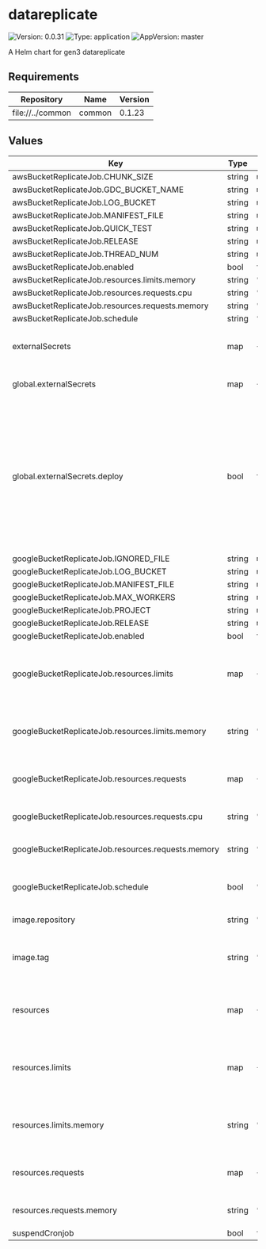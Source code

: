 # datareplicate

![Version: 0.0.31](https://img.shields.io/badge/Version-0.0.31-informational?style=flat-square) ![Type: application](https://img.shields.io/badge/Type-application-informational?style=flat-square) ![AppVersion: master](https://img.shields.io/badge/AppVersion-master-informational?style=flat-square)

A Helm chart for gen3 datareplicate

## Requirements

| Repository | Name | Version |
|------------|------|---------|
| file://../common | common | 0.1.23 |

## Values

| Key | Type | Default | Description |
|-----|------|---------|-------------|
| awsBucketReplicateJob.CHUNK_SIZE | string | `nil` |  |
| awsBucketReplicateJob.GDC_BUCKET_NAME | string | `nil` |  |
| awsBucketReplicateJob.LOG_BUCKET | string | `nil` |  |
| awsBucketReplicateJob.MANIFEST_FILE | string | `nil` |  |
| awsBucketReplicateJob.QUICK_TEST | string | `nil` |  |
| awsBucketReplicateJob.RELEASE | string | `nil` |  |
| awsBucketReplicateJob.THREAD_NUM | string | `nil` |  |
| awsBucketReplicateJob.enabled | bool | `true` |  |
| awsBucketReplicateJob.resources.limits.memory | string | `"2Gi"` |  |
| awsBucketReplicateJob.resources.requests.cpu | string | `"2"` |  |
| awsBucketReplicateJob.resources.requests.memory | string | `"128Mi"` |  |
| awsBucketReplicateJob.schedule | string | `"*/30 * * * *"` |  |
| externalSecrets | map | `{"awsCredsSecret":null,"dcfDataserviceSettingsSecret":null,"deploy":true,"googleCredsSecret":null}` | external secrets for datareplicate jobs |
| global.externalSecrets | map | `{"deploy":true}` | External Secrets settings. |
| global.externalSecrets.deploy | bool | `true` | Will use ExternalSecret resources to pull secrets from Secrets Manager instead of creating them locally. Be cautious as this will override secrets you have deployed. |
| googleBucketReplicateJob.IGNORED_FILE | string | `nil` |  |
| googleBucketReplicateJob.LOG_BUCKET | string | `nil` |  |
| googleBucketReplicateJob.MANIFEST_FILE | string | `nil` |  |
| googleBucketReplicateJob.MAX_WORKERS | string | `nil` |  |
| googleBucketReplicateJob.PROJECT | string | `nil` |  |
| googleBucketReplicateJob.RELEASE | string | `nil` |  |
| googleBucketReplicateJob.enabled | bool | `true` |  |
| googleBucketReplicateJob.resources.limits | map | `{"memory":"2Gi"}` | The maximum amount of resources that the container is allowed to use |
| googleBucketReplicateJob.resources.limits.memory | string | `"2Gi"` | The maximum amount of memory the container can use |
| googleBucketReplicateJob.resources.requests | map | `{"cpu":"2","memory":"128Mi"}` | The amount of resources that the container requests |
| googleBucketReplicateJob.resources.requests.cpu | string | `"2"` | The amount of CPU requested |
| googleBucketReplicateJob.resources.requests.memory | string | `"128Mi"` | The amount of memory requested |
| googleBucketReplicateJob.schedule | bool | `"*/30 * * * *"` | Whether to enable the Google bucket replicate job |
| image.repository | string | `"quay.io/cdis/dcf-dataservice"` | Docker repository. |
| image.tag | string | `"master"` | Overrides the image tag whose default is the chart appVersion. |
| resources | map | `{"limits":{"memory":"2Gi"},"requests":{"memory":"512Mi"}}` | Resource requests and limits for the containers in the pod |
| resources.limits | map | `{"memory":"2Gi"}` | The maximum amount of resources that the container is allowed to use |
| resources.limits.memory | string | `"2Gi"` | The maximum amount of memory the container can use |
| resources.requests | map | `{"memory":"512Mi"}` | The amount of resources that the container requests |
| resources.requests.memory | string | `"512Mi"` | The amount of memory requested |
| suspendCronjob | bool | `true` |  |
